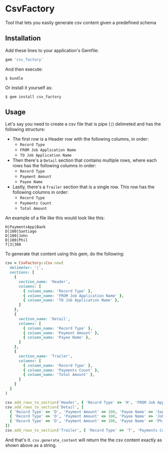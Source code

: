 # CsvFactory

Tool that lets you easily generate csv content given a predefined schema

## Installation

Add these lines to your application's Gemfile:

```ruby
gem 'csv_factory'
```

And then execute:

    $ bundle

Or install it yourself as:

    $ gem install csv_factory

## Usage
Let's say you need to create a csv file that is pipe (`|`) delimeted and has the following structure:
- The first row is a Header row with the following columns, in order:
  - `Record Type`
  - `FROM Job Application Name`
  - `TO Job Application Name`
- Then there's a `Detail` section that contains multiple rows, where each rows has the following columns in order:
  - `Record Type`
  - `Payment Amount`
  - `Payee Name`
- Lastly, there's a `Trailer` section that is a single row. This row has the following columns in order:
  - `Record Type`
  - `Payments Count`
  - `Total Amount`

An example of a file like this would look like this:
```
H|PaymentsApp|Bank
D|100|Santiago
D|100|John
D|100|Phil
T|3|300
```

To generate that content using this gem, do the following:
```ruby
csv = CsvFactory::Csv.new(
  delimeter: '|',
  sections: [
    {
      section_name: 'Header',
      columns: [
        { column_name: 'Record Type' },
        { column_name: 'FROM Job Application Name' },
        { column_name: 'TO Job Application Name' },
      ]
    },
    {
      section_name: 'Detail',
      columns: [
        { column_name: 'Record Type' },
        { column_name: 'Payment Amount' },
        { column_name: 'Payee Name' },
      ]
    },
    {
      section_name: 'Trailer',
      columns: [
        { column_name: 'Record Type' },
        { column_name: 'Payments Count' },
        { column_name: 'Total Amount' },
      ]
    }
  ]
)

csv.add_rows_to_section('Header', { 'Record Type' => 'H', 'FROM Job Application Name' => 'PaymentsApp', 'TO Job Application Name' => 'Bank' })
csv.add_rows_to_section('Detail', [
  { 'Record Type' => 'D', 'Payment Amount' => 100, 'Payee Name' => 'Santiago' },
  { 'Record Type' => 'D', 'Payment Amount' => 100, 'Payee Name' => 'John' },
  { 'Record Type' => 'D', 'Payment Amount' => 100, 'Payee Name' => 'Phil' },
])
csv.add_rows_to_section('Trailer', { 'Record Type' => 'T', 'Payments Count' => 3, 'Total Amount' => 300 } )
```

And that's it. `csv.generate_content` will return the the csv content exactly as shown above as a string.
